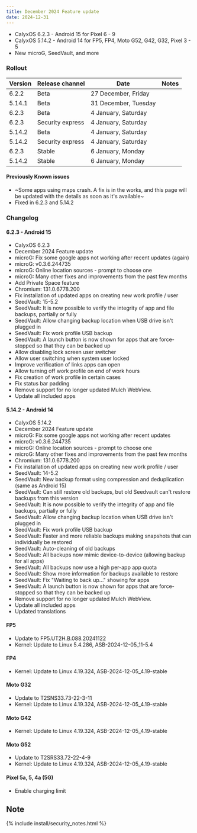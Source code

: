 ```yaml
---
title: December 2024 Feature update
date: 2024-12-31
---
```


* CalyxOS 6.2.3 - Android 15 for Pixel 6 - 9
* CalyxOS 5.14.2 - Android 14 for FP5, FP4, Moto G52, G42, G32, Pixel 3 - 5
* New microG, SeedVault, and more

### Rollout

| Version | Release channel  | Date   | Notes |
| ------- | ---------------- | ------ | ------ |
| 6.2.2 | Beta | 27 December, Friday | |
| 5.14.1 | Beta | 31 December, Tuesday | |
| 6.2.3 | Beta | 4 January, Saturday | |
| 6.2.3 | Security express | 4 January, Saturday | |
| 5.14.2 | Beta | 4 January, Saturday | |
| 5.14.2 | Security express | 4 January, Saturday | |
| 6.2.3 | Stable | 6 January, Monday | |
| 5.14.2 | Stable | 6 January, Monday | |


#### Previously Known issues
* ~Some apps using maps crash. A fix is in the works, and this page will be updated with the details as soon as it's available~
* Fixed in 6.2.3 and 5.14.2

### Changelog
#### 6.2.3 - Android 15
* CalyxOS 6.2.3
* December 2024 Feature update
* microG: Fix some google apps not working after recent updates (again)
* microG: v0.3.6.244735
* microG: Online location sources - prompt to choose one
* microG: Many other fixes and improvements from the past few months
* Add Private Space feature
* Chromium: 131.0.6778.200
* Fix installation of updated apps on creating new work profile / user
* SeedVault: 15-5.2
* SeedVault: It is now possible to verify the integrity of app and file backups, partially or fully
* SeedVault: Allow changing backup location when USB drive isn't plugged in
* SeedVault: Fix work profile USB backup
* SeedVault: A launch button is now shown for apps that are force-stopped so that they can be backed up
* Allow disabling lock screen user switcher
* Allow user switching when system user locked
* Improve verification of links apps can open
* Allow turning off work profile on end of work hours
* Fix creation of work profile in certain cases
* Fix status bar padding
* Remove support for no longer updated Mulch WebView.
* Update all included apps

#### 5.14.2 - Android 14
* CalyxOS 5.14.2
* December 2024 Feature update
* microG: Fix some google apps not working after recent updates
* microG: v0.3.6.244735
* microG: Online location sources - prompt to choose one
* microG: Many other fixes and improvements from the past few months
* Chromium: 131.0.6778.200
* Fix installation of updated apps on creating new work profile / user
* SeedVault: 14-5.2
* SeedVault: New backup format using compression and deduplication (same as Android 15)
* SeedVault: Can still restore old backups, but old Seedvault can't restore backups from this version
* SeedVault: It is now possible to verify the integrity of app and file backups, partially or fully
* SeedVault: Allow changing backup location when USB drive isn't plugged in
* SeedVault: Fix work profile USB backup
* SeedVault: Faster and more reliable backups making snapshots that can individually be restored
* SeedVault: Auto-cleaning of old backups
* SeedVault: All backups now mimic device-to-device (allowing backup for all apps)
* SeedVault: All backups now use a high per-app app quota
* SeedVault: Show more information for backups available to restore
* SeedVault: Fix "Waiting to back up..." showing for apps
* SeedVault: A launch button is now shown for apps that are force-stopped so that they can be backed up
* Remove support for no longer updated Mulch WebView.
* Update all included apps
* Updated translations

#### FP5
* Update to FP5.UT2H.B.088.20241122
* Kernel: Update to Linux 5.4.286, ASB-2024-12-05_11-5.4

#### FP4
* Kernel: Update to Linux 4.19.324, ASB-2024-12-05_4.19-stable

#### Moto G32
* Update to T2SNS33.73-22-3-11
* Kernel: Update to Linux 4.19.324, ASB-2024-12-05_4.19-stable

#### Moto G42
* Kernel: Update to Linux 4.19.324, ASB-2024-12-05_4.19-stable

#### Moto G52
* Update to T2SRS33.72-22-4-9
* Kernel: Update to Linux 4.19.324, ASB-2024-12-05_4.19-stable

#### Pixel 5a, 5, 4a (5G)
* Enable charging limit


## Note

{% include install/security_notes.html %}

